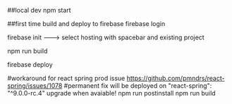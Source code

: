 ##local dev
npm start

##first time build and deploy to firebase
firebase login

firebase init ---> select hosting with spacebar and existing project

npm run build

firebase deploy

#workaround for react spring prod issue https://github.com/pmndrs/react-spring/issues/1078
#permanent fix will be deployed on "react-spring": "^9.0.0-rc.4" upgrade when avaiable!
npm run postinstall
npm run build
